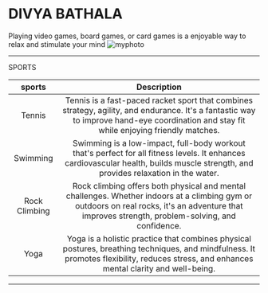 # DIVYA BATHALA

Playing video games, board games, or card games is a enjoyable way to relax and stimulate your mind
![myphoto]("C:\Users\S566466\Documents\GitHub\my2_bathala\divya.jpeg")


---
SPORTS

| sports       | Description  |
|:------------:|:------------:|
| Tennis       | Tennis is a fast-paced racket sport that combines strategy, agility, and endurance. It's a fantastic way to improve hand-eye coordination and stay fit while enjoying friendly matches.|
| Swimming     | Swimming is a low-impact, full-body workout that's perfect for all fitness levels. It enhances cardiovascular health, builds muscle strength, and provides relaxation in the water. |
|Rock Climbing | Rock climbing offers both physical and mental challenges. Whether indoors at a climbing gym or outdoors on real rocks, it's an adventure that improves strength, problem-solving, and confidence.|
|  Yoga        | Yoga is a holistic practice that combines physical postures, breathing techniques, and mindfulness. It promotes flexibility, reduces stress, and enhances mental clarity and well-being. |  

---